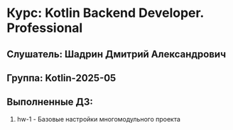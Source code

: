 # Курс: Kotlin Backend Developer. Professional
## Слушатель: Шадрин Дмитрий Александрович
## Группа: Kotlin-2025-05
## Выполненные ДЗ:
1. hw-1 - Базовые настройки многомодульного проекта